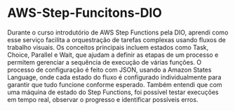 # AWS-Step-Funcitons-DIO

Durante o curso introdutório de AWS Step Functions pela DIO, aprendi como esse serviço facilita a orquestração de tarefas complexas usando fluxos de trabalho visuais.
Os conceitos principais incluem estados como Task, Choice, Parallel e Wait, que ajudam a definir as etapas de um processo e permitem gerenciar a sequência de execução de várias funções.
O processo de configuração é feito com JSON, usando a Amazon States Language, onde cada estado do fluxo é configurado individualmente para garantir que tudo funcione conforme esperado.
Também entendi que com uma máquina de estado do Step Functions, foi possível testar execuções em tempo real, observar o progresso e identificar possíveis erros.
